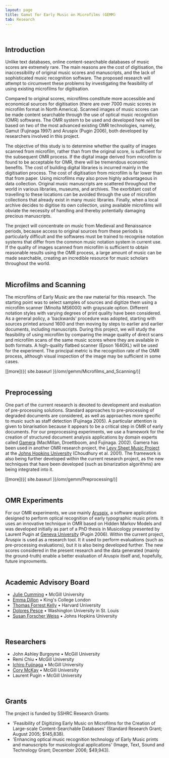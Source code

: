 ```yaml
---
layout: page
title: Gamut for Early Music on Microfilms (GEMM)
tab: Research
---
```

<br>

## Introduction

Unlike text databases, online content-searchable databases of music scores are extremely rare. The main reasons are the cost of digitisation, the inaccessibility of original music scores and manuscripts, and the lack of sophisticated music recognition software. The proposed research will attempt to circumvent these problems by investigating the feasibility of using existing microfilms for digitisation.

Compared to original scores, microfilms constitute more accessible and economical sources for digitisation (there are over 7000 music scores in microfilm format in North America). Scanned images of music scores can be made content searchable through the use of optical music recognition (OMR) softwares. The OMR system to be used and developed here will be based on two of the most advanced existing OMR technologies, namely, Gamut (Fujinaga 1997) and Aruspix (Pugin 2006), both developed by researchers involved in this project.

The objective of this study is to determine whether the quality of images scanned from microfilm, rather than from the original score, is sufficient for the subsequent OMR process. If the digital image derived from microfilm is found to be acceptable for OMR, there will be tremendous economic benefits. The cost of building digital libraries is incurred mainly in the digitisation process. The cost of digitisation from microfilm is far lower than that from paper. Using microfilms may also prove highly advantageous in data collection. Original music manuscripts are scattered throughout the world in various libraries, museums, and archives. The exorbitant cost of travelling to these locations can be avoided through the use of microfilm collections that already exist in many music libraries. Finally, when a local archive decides to digitise its own collection, using available microfilms will obviate the necessity of handling and thereby potentially damaging precious manuscripts.

The project will concentrate on music from Medieval and Renaissance periods, because access to original sources from these periods is particularly difficult and the softwares must be trained to recognise notation systems that differ from the common music notation system in current use. If the quality of images scanned from microfilm is sufficient to obtain reasonable results using the OMR process, a large amount of music can be made searchable, creating an incredible resource for music scholars throughout the world.  
<br>

## Microfilms and Scanning

The microfilms of Early Music are the raw material for this research. The starting point was to select samples of sources and digitize them using a microfilm scanner (Minolta MS6000) with grayscale option. Different notation styles with varying degrees of print quality have been considered. As a general policy, a 'backwards' procedure was adopted, starting with sources printed around 1600 and then moving by steps to earlier and earlier documents, including manuscripts. During this project, we will study the feasibility of using microfilm by comparing the image quality of direct scans and microfilm scans of the same music scores where they are available in both formats. A high-quality flatbed scanner (Epson 1640XL) will be used for the experiment. The principal metric is the recognition rate of the OMR process, although visual inspection of the image may be sufficient in some cases.

[[more]({{ site.baseurl }}/omr/gemm/Microfilms_and_Scanning/)]  
<br>

## Preprocessing

One part of the current research is devoted to development and evaluation of pre-processing solutions. Standard approaches to pre-processing of degraded documents are considered, as well as approaches more specific to music such as staff detection (Fujinaga 2005). A particular attention is given to binarisation because it appears to be a critical step in OMR of early documents. For our preprocessing experiments, we use a framework for the creation of structured document analysis applications by domain experts called [Gamera](http://ldp.library.jhu.edu/projects/gamera/) (MacMillan, Droettboom, and Fujinaga. 2002). Gamera has been used in another OMR research project, the [Levy Sheet Music Project](http://levysheetmusic.mse.jhu.edu/) at the [Johns Hopkins University](http://jhu.edu/)
(Choudhury et al. 2001). The framework is also being further developed within the current research project, as the new techniques that have been developed (such as binarization algorithms) are being integrated into it.

[[more]({{ site.baseurl }}/omr/gemm/Preprocessing/)]  
<br>

## OMR Experiments

For our OMR experiments, we use mainly [Aruspix](http://www.aruspix.net/), a software application designed to perform optical recognition of early typographic music prints. It uses an innovative technique in OMR based on Hidden Markov Models and was developed initially as part of a PhD thesis in Musicology presented by Laurent Pugin at [Geneva University](http://www.unige.ch/) (Pugin 2006). Within the current project, Aruspix is used as a research tool. It it used to perform evaluations (such as pre-processing evaluations), but it is also being developed further. The new scores considered in the present research and the data generated (mainly the ground-truth) enable a better evaluation of Aruspix itself and, hopefully, future improvments.  
<br>

## Academic Advisory Board

* [Julie Cumming](http://www.mcgill.ca/music/about-us/bio/julie-e-cumming) • McGill University
* [Emma Dillon](http://www.kcl.ac.uk/artshums/depts/music/people/acad/dillon/index.aspx) • King's College London
* [Thomas Forrest Kelly](http://medieval.fas.harvard.edu/people/thomas-forrest-kelly) • Harvard University
* [Dolores Pesce](http://music.wustl.edu/people/pesce) • Washington University in St. Louis
* [Susan Forscher Weiss](http://www.peabody.jhu.edu/conservatory/faculty/Musicology/weiss/) • Johns Hopkins University  
<br>

## Researchers

* John Ashley Burgoyne • McGill University
* Remi Chiu • McGill University
* [Ichiro Fujinaga](http://www.music.mcgill.ca/~ich/) • McGill University
* [Cory McKay](http://www.music.mcgill.ca/~cmckay/) • McGill University
* Laurent Pugin • McGill University  
<br>

## Grants

The project is funded by SSHRC Research Grants:  

* 'Feasibility of Digitizing Early Music on Microfilms for the Creation of Large-scale Content-Searchable Databases' (Standard Research Grant; August 2005; $145,838).
* 'Enhancing optical music recognition technology of Early Music prints and manuscripts for musicological applications' (Image, Text, Sound and Technology Grant; December 2006; $49,943).  
